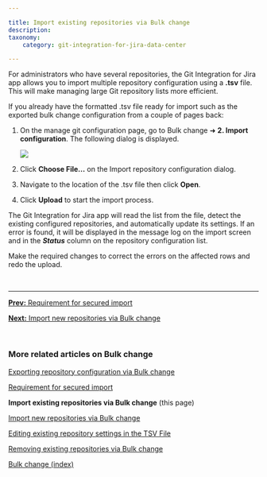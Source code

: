 ```yaml
---

title: Import existing repositories via Bulk change
description:
taxonomy:
    category: git-integration-for-jira-data-center

---
```

For administrators who have several repositories, the Git Integration for Jira app allows you to import multiple repository configuration using a **.tsv** file. This will make managing large Git repository lists more efficient.

If you already have the formatted .tsv file ready for import such as the exported bulk change configuration from a couple of pages back:

1.  On the manage git configuration page, go to Bulk change ➜ **2\. Import configuration**. The following dialog is displayed.

    ![](/wp-content/uploads/gij-gitserver-gitcfg-bulk-change-import-dlg-c.png)

2.  Click **Choose File...** on the Import repository configuration dialog.

3.  Navigate to the location of the .tsv file then click **Open**.

4.  Click **Upload** to start the import process.


The Git Integration for Jira app will read the list from the file, detect the existing configured repositories, and automatically update its settings. If an error is found, it will be displayed in the message log on the import screen and in the _**Status**_ column on the repository configuration list. 

Make the required changes to correct the errors on the affected rows and redo the upload.

&nbsp;
* * *

[**Prev:** Requirement for secured import](/git-integration-for-jira-data-center/requirement-for-secured-import-gij-self-managed)

[**Next:** Import new repositories via Bulk change](/git-integration-for-jira-data-center/Import-new-repositories-via-Bulk-change-gij-self-managed)

&nbsp;

### More related articles on Bulk change

[Exporting repository configuration via Bulk change](/git-integration-for-jira-data-center/exporting-repository-configuration-via-bulk-change-gij-self-managed)

[Requirement for secured import](/git-integration-for-jira-data-center/requirement-for-secured-import-gij-self-managed)

**Import existing repositories via Bulk change** (this page)

[Import new repositories via Bulk change](/git-integration-for-jira-data-center/import-new-repositories-via-bulk-change-gij-self-managed)

[Editing existing repository settings in the TSV File](/git-integration-for-jira-data-center/editing-existing-repository-settings-in-the-TSV-file-gij-self-managed)

[Removing existing repositories via Bulk change](/git-integration-for-jira-data-center/removing-existing-repositories-via-bulk-change-gij-self-managed)

[Bulk change (index)](/git-integration-for-jira-data-center/bulk-change-gij-self-managed)

